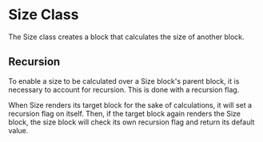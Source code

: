 Size Class
==========
The Size class creates a block that calculates the size of another block.

Recursion
---------
To enable a size to be calculated over a Size block's parent block, it is
necessary to account for recursion.
This is done with a recursion flag.

When Size renders its target block for the sake of calculations, it will set a
recursion flag on itself.
Then, if the target block again renders the Size block, the size block will
check its own recursion flag and return its default value.